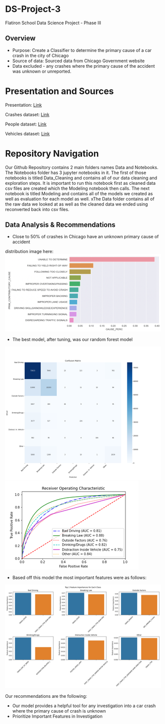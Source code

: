 # DS-Project-3
Flatiron School Data Science Project - Phase III

## Overview
* Purpose: Create a Classifier to determine the primary cause of a car crash in the city of Chicago
* Source of data: Sourced data from Chicago Government website
* Data excluded - any crashes where the primary cause of the accident was unknown or unreported.

 
# Presentation and Sources
Presentation: [Link](https://docs.google.com/presentation/d/1-mDPeNw8ceEtgrEbTC_9TN8NCnfrG85J4SGQtEGcP_g/edit#slide=id.g2b2d0d004c9_0_564)

Crashes dataset: [Link](https://data.cityofchicago.org/Transportation/Traffic-Crashes-Crashes/85ca-t3if/about_data)

People dataset: [Link](https://data.cityofchicago.org/Transportation/Traffic-Crashes-People/u6pd-qa9d)

Vehicles dataset: [Link](https://data.cityofchicago.org/Transportation/Traffic-Crashes-Vehicles/68nd-jvt3/about_data)



# Repository Navigation
Our Github Repository contains 2 main folders names Data and Notebooks. The Notebooks folder has 3 jupyter notebooks in it. The first of those notebooks is titled Data_Cleaning and contains all of our data cleaning and exploration steps. It is important to run this notebook first as cleaned data csv files are created which the Modeling notebook then calls. The next notebook is titled Modeling and contains all of the models we created as well as evaluation for each model as well. xThe Data folder contains all of the raw data we looked at as well as the cleaned data we ended using reconverted back into csv files. 

## Data Analysis & Recommendations
* Close to 50% of crashes in Chicago have an unknown primary cause of accident

distribution image here:<img src = '/images/business_problem.png'>


* The best model, after tuning, was our random forest model

<img src = '/images/cm_randomforest.png'>

<img src = '/images/roc_randomforest.png'>

* Based off this model the most important features were as follows:

<img src = '/images/feature_importance.png'>


Our recommendations are the following:
* Our model provides a helpful tool for any investigation into a car crash where the primary cause of crash is unknown
* Prioritize Important Features in Investigation






